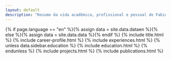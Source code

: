 ```yaml
---
layout: default
description: "Resumo da vida acadêmica, profissional e pessoal de Fabio Nobre."
---
```

{% if page.language == "en" %}{% assign data = site.data.dataen %}{% else %}{% assign data = site.data.data %}{% endif %}
{% include title.html %}
{% include career-profile.html %} 
{% include experiences.html %}
{% unless data.sidebar.education %}
{% include education.html %}
{% endunless %}
{% include projects.html %}
{% include publications.html %}

